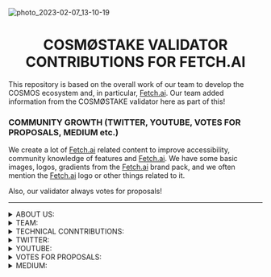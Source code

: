 ![photo_2023-02-07_13-10-19](https://user-images.githubusercontent.com/123416278/217449460-8ecbd0a1-0381-442f-a5a2-b62e261ba463.jpg)


# <h1 align="center"> COSMØSTAKE VALIDATOR CONTRIBUTIONS FOR FETCH.AI </a> 


This repository is based on the overall work of our team to develop the COSMOS ecosystem and, in particular, [Fetch.ai](https://fetch.ai/learn-about-fet). 
Our team added information from the COSMØSTAKE validator here as part of this!




### COMMUNITY GROWTH (TWITTER, YOUTUBE, VOTES FOR PROPOSALS, MEDIUM etc.) 

We create a lot of [Fetch.ai](https://fetch.ai/learn-about-fet) related content to improve accessibility, community knowledge of features and [Fetch.ai](https://fetch.ai/learn-about-fet). 
We have some basic images, logos, gradients from the [Fetch.ai](https://fetch.ai/learn-about-fet) brand pack, and we often mention the [Fetch.ai](https://fetch.ai/learn-about-fet) logo or other things related to it. 

Also, our validator always votes for proposals!

__________________________________________________________________________________________________________________________________________________________ 

<details>
<summary>ABOUT US:</summary>

- [WEBPAGE](http://cosmostake.com.tilda.ws)
 
</details>

<details>
<summary>TEAM:</summary>

- [Laura Kharkevych](https://github.com/LauraKhar)
- [Max Levush](https://github.com/maxlevush-COINSIDE)
- [Yan Lytvynenko](https://github.com/ZAZIK3)
- [Violetta Markush](https://github.com/vilolaa)
</details>



<details>
<summary>TECHNICAL CONNTRIBUTIONS:</summary>


- We're validator Fetch.ai - [LINK TO COSMØSTAKE VALIDATOR]()


</details>





<details>
<summary>TWITTER:</summary>


We create a lot of Fetch.ai-related content to improve the community's knowledge of features and inform about Fetch.ai-related news.
We use the Umee brandbook to match the style of the company. We often mention the [Fetch.ai](https://fetch.ai/learn-about-fet) logo or other related things.
________________________________________________________________________________________________________________________

 
-  

- 



__________________________________________________________________________________________________________________________________________________________
 
 






### HER'S THE LIST OF TWITTER MENTIONS FROM [COSMØSTAKE](https://twitter.com/COSM0STAKE) ABOUT [Fetch.ai](https://fetch.ai/learn-about-fet)

[28.12.2022](), 

 
SOME STATS:
 
<img width="591" alt="Снимок экрана 2023-01-29 в 11 17" src="https://user-images.githubusercontent.com/86792707/215316937-77985406-9887-4441-9394-31fd4a472943.png">


</details>





<details>
<summary>YOUTUBE:</summary>
 
- 

- 


</details>


<details>
<summary>VOTES FOR PROPOSALS:</summary>

-  
 
- 



__________________________________________________________________________________________________________________________________________________________
 

</details>



<details>
<summary>MEDIUM:</summary>


__________________________________________________________________________________________________________________________________________________________
</details>


